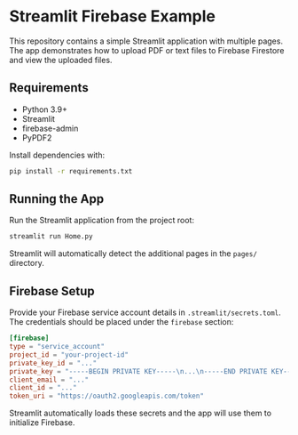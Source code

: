 # Streamlit Firebase Example

This repository contains a simple Streamlit application with multiple pages. The app demonstrates how to upload PDF or text files to Firebase Firestore and view the uploaded files.

## Requirements

- Python 3.9+
- Streamlit
- firebase-admin
- PyPDF2

Install dependencies with:

```bash
pip install -r requirements.txt
```

## Running the App

Run the Streamlit application from the project root:

```bash
streamlit run Home.py
```

Streamlit will automatically detect the additional pages in the `pages/` directory.

## Firebase Setup

Provide your Firebase service account details in `.streamlit/secrets.toml`. The
credentials should be placed under the `firebase` section:

```toml
[firebase]
type = "service_account"
project_id = "your-project-id"
private_key_id = "..."
private_key = "-----BEGIN PRIVATE KEY-----\n...\n-----END PRIVATE KEY-----\n"
client_email = "..."
client_id = "..."
token_uri = "https://oauth2.googleapis.com/token"
```

Streamlit automatically loads these secrets and the app will use them to
initialize Firebase.


